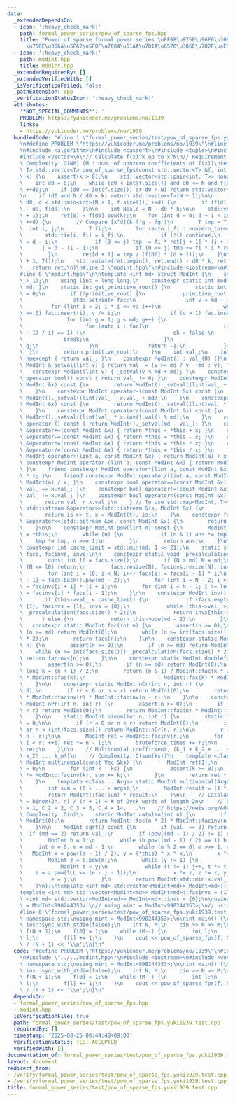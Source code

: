 ```yaml
---
data:
  _extendedDependsOn:
  - icon: ':heavy_check_mark:'
    path: formal_power_series/pow_of_sparse_fps.hpp
    title: "Power of sparse formal power series \uFF08\u975E\u96F6\u306A\u9805\u304C\
      \u758E\u306A\u5F62\u5F0F\u7684\u51AA\u7D1A\u6570\u306E\u7D2F\u4E57\uFF09"
  - icon: ':heavy_check_mark:'
    path: modint.hpp
    title: modint.hpp
  _extendedRequiredBy: []
  _extendedVerifiedWith: []
  _isVerificationFailed: false
  _pathExtension: cpp
  _verificationStatusIcon: ':heavy_check_mark:'
  attributes:
    '*NOT_SPECIAL_COMMENTS*': ''
    PROBLEM: https://yukicoder.me/problems/no/1939
    links:
    - https://yukicoder.me/problems/no/1939
  bundledCode: "#line 1 \"formal_power_series/test/pow_of_sparse_fps.yuki1939.test.cpp\"\
    \n#define PROBLEM \"https://yukicoder.me/problems/no/1939\"\n#line 2 \"formal_power_series/pow_of_sparse_fps.hpp\"\
    \n#include <algorithm>\n#include <cassert>\n#include <tuple>\n#include <utility>\n\
    #include <vector>\n\n// Calculate f(x)^k up to x^N\n// Requirement: k > 0\n//\
    \ Complexity: O(NM) (M : num. of nonzero coefficients of f(x))\ntemplate <class\
    \ T> std::vector<T> pow_of_sparse_fps(const std::vector<T> &f, int N, long long\
    \ k) {\n    assert(k > 0);\n    std::vector<std::pair<int, T>> nonzero_terms;\n\
    \    int d0 = 0;\n    while (d0 < int(f.size()) and d0 <= N and f[d0] == T())\
    \ ++d0;\n    if (d0 == int(f.size()) or d0 > N) return std::vector<T>(N + 1);\n\
    \n    if (d0 and N / d0 < k) return std::vector<T>(N + 1);\n\n    for (int d =\
    \ d0; d < std::min<int>(N + 1, f.size()); ++d) {\n        if (f[d] != T()) nonzero_terms.emplace_back(d\
    \ - d0, f[d]);\n    }\n\n    int Ncalc = N - d0 * k;\n\n    std::vector<T> ret(Ncalc\
    \ + 1);\n    ret[0] = f[d0].pow(k);\n    for (int d = 0; d + 1 < int(ret.size());\
    \ ++d) {\n        // Compare [x^d](k f'g - fg')\n        T tmp = T();\n      \
    \  int i, j;\n        T fi;\n        for (auto i_fi : nonzero_terms) {\n     \
    \       std::tie(i, fi) = i_fi;\n            if (!i) continue;\n            j\
    \ = d - i;\n            if (0 <= j) tmp -= fi * ret[j + 1] * (j + 1);\n      \
    \      j = d - (i - 1);\n            if (0 <= j) tmp += fi * i * ret[j] * T(k);\n\
    \        }\n        ret[d + 1] = tmp / (f[d0] * (d + 1));\n    }\n\n    ret.resize(N\
    \ + 1, T());\n    std::rotate(ret.begin(), ret.end() - d0 * k, ret.end());\n \
    \   return ret;\n}\n#line 3 \"modint.hpp\"\n#include <iostream>\n#include <set>\n\
    #line 6 \"modint.hpp\"\n\ntemplate <int md> struct ModInt {\n    static_assert(md\
    \ > 1);\n    using lint = long long;\n    constexpr static int mod() { return\
    \ md; }\n    static int get_primitive_root() {\n        static int primitive_root\
    \ = 0;\n        if (!primitive_root) {\n            primitive_root = [&]() {\n\
    \                std::set<int> fac;\n                int v = md - 1;\n       \
    \         for (lint i = 2; i * i <= v; i++)\n                    while (v % i\
    \ == 0) fac.insert(i), v /= i;\n                if (v > 1) fac.insert(v);\n  \
    \              for (int g = 1; g < md; g++) {\n                    bool ok = true;\n\
    \                    for (auto i : fac)\n                        if (ModInt(g).pow((md\
    \ - 1) / i) == 1) {\n                            ok = false;\n               \
    \             break;\n                        }\n                    if (ok) return\
    \ g;\n                }\n                return -1;\n            }();\n      \
    \  }\n        return primitive_root;\n    }\n    int val_;\n    int val() const\
    \ noexcept { return val_; }\n    constexpr ModInt() : val_(0) {}\n    constexpr\
    \ ModInt &_setval(lint v) { return val_ = (v >= md ? v - md : v), *this; }\n \
    \   constexpr ModInt(lint v) { _setval(v % md + md); }\n    constexpr explicit\
    \ operator bool() const { return val_ != 0; }\n    constexpr ModInt operator+(const\
    \ ModInt &x) const {\n        return ModInt()._setval((lint)val_ + x.val_);\n\
    \    }\n    constexpr ModInt operator-(const ModInt &x) const {\n        return\
    \ ModInt()._setval((lint)val_ - x.val_ + md);\n    }\n    constexpr ModInt operator*(const\
    \ ModInt &x) const {\n        return ModInt()._setval((lint)val_ * x.val_ % md);\n\
    \    }\n    constexpr ModInt operator/(const ModInt &x) const {\n        return\
    \ ModInt()._setval((lint)val_ * x.inv().val() % md);\n    }\n    constexpr ModInt\
    \ operator-() const { return ModInt()._setval(md - val_); }\n    constexpr ModInt\
    \ &operator+=(const ModInt &x) { return *this = *this + x; }\n    constexpr ModInt\
    \ &operator-=(const ModInt &x) { return *this = *this - x; }\n    constexpr ModInt\
    \ &operator*=(const ModInt &x) { return *this = *this * x; }\n    constexpr ModInt\
    \ &operator/=(const ModInt &x) { return *this = *this / x; }\n    friend constexpr\
    \ ModInt operator+(lint a, const ModInt &x) { return ModInt(a) + x; }\n    friend\
    \ constexpr ModInt operator-(lint a, const ModInt &x) { return ModInt(a) - x;\
    \ }\n    friend constexpr ModInt operator*(lint a, const ModInt &x) { return ModInt(a)\
    \ * x; }\n    friend constexpr ModInt operator/(lint a, const ModInt &x) { return\
    \ ModInt(a) / x; }\n    constexpr bool operator==(const ModInt &x) const { return\
    \ val_ == x.val_; }\n    constexpr bool operator!=(const ModInt &x) const { return\
    \ val_ != x.val_; }\n    constexpr bool operator<(const ModInt &x) const {\n \
    \       return val_ < x.val_;\n    } // To use std::map<ModInt, T>\n    friend\
    \ std::istream &operator>>(std::istream &is, ModInt &x) {\n        lint t;\n \
    \       return is >> t, x = ModInt(t), is;\n    }\n    constexpr friend std::ostream\
    \ &operator<<(std::ostream &os, const ModInt &x) {\n        return os << x.val_;\n\
    \    }\n\n    constexpr ModInt pow(lint n) const {\n        ModInt ans = 1, tmp\
    \ = *this;\n        while (n) {\n            if (n & 1) ans *= tmp;\n        \
    \    tmp *= tmp, n >>= 1;\n        }\n        return ans;\n    }\n\n    static\
    \ constexpr int cache_limit = std::min(md, 1 << 21);\n    static std::vector<ModInt>\
    \ facs, facinvs, invs;\n\n    constexpr static void _precalculation(int N) {\n\
    \        const int l0 = facs.size();\n        if (N > md) N = md;\n        if\
    \ (N <= l0) return;\n        facs.resize(N), facinvs.resize(N), invs.resize(N);\n\
    \        for (int i = l0; i < N; i++) facs[i] = facs[i - 1] * i;\n        facinvs[N\
    \ - 1] = facs.back().pow(md - 2);\n        for (int i = N - 2; i >= l0; i--) facinvs[i]\
    \ = facinvs[i + 1] * (i + 1);\n        for (int i = N - 1; i >= l0; i--) invs[i]\
    \ = facinvs[i] * facs[i - 1];\n    }\n\n    constexpr ModInt inv() const {\n \
    \       if (this->val_ < cache_limit) {\n            if (facs.empty()) facs =\
    \ {1}, facinvs = {1}, invs = {0};\n            while (this->val_ >= int(facs.size()))\
    \ _precalculation(facs.size() * 2);\n            return invs[this->val_];\n  \
    \      } else {\n            return this->pow(md - 2);\n        }\n    }\n\n \
    \   constexpr static ModInt fac(int n) {\n        assert(n >= 0);\n        if\
    \ (n >= md) return ModInt(0);\n        while (n >= int(facs.size())) _precalculation(facs.size()\
    \ * 2);\n        return facs[n];\n    }\n\n    constexpr static ModInt facinv(int\
    \ n) {\n        assert(n >= 0);\n        if (n >= md) return ModInt(0);\n    \
    \    while (n >= int(facs.size())) _precalculation(facs.size() * 2);\n       \
    \ return facinvs[n];\n    }\n\n    constexpr static ModInt doublefac(int n) {\n\
    \        assert(n >= 0);\n        if (n >= md) return ModInt(0);\n        long\
    \ long k = (n + 1) / 2;\n        return (n & 1) ? ModInt::fac(k * 2) / (ModInt(2).pow(k)\
    \ * ModInt::fac(k))\n                       : ModInt::fac(k) * ModInt(2).pow(k);\n\
    \    }\n\n    constexpr static ModInt nCr(int n, int r) {\n        assert(n >=\
    \ 0);\n        if (r < 0 or n < r) return ModInt(0);\n        return ModInt::fac(n)\
    \ * ModInt::facinv(r) * ModInt::facinv(n - r);\n    }\n\n    constexpr static\
    \ ModInt nPr(int n, int r) {\n        assert(n >= 0);\n        if (r < 0 or n\
    \ < r) return ModInt(0);\n        return ModInt::fac(n) * ModInt::facinv(n - r);\n\
    \    }\n\n    static ModInt binom(int n, int r) {\n        static long long bruteforce_times\
    \ = 0;\n\n        if (r < 0 or n < r) return ModInt(0);\n        if (n <= bruteforce_times\
    \ or n < (int)facs.size()) return ModInt::nCr(n, r);\n\n        r = std::min(r,\
    \ n - r);\n\n        ModInt ret = ModInt::facinv(r);\n        for (int i = 0;\
    \ i < r; ++i) ret *= n - i;\n        bruteforce_times += r;\n\n        return\
    \ ret;\n    }\n\n    // Multinomial coefficient, (k_1 + k_2 + ... + k_m)! / (k_1!\
    \ k_2! ... k_m!)\n    // Complexity: O(sum(ks))\n    template <class Vec> static\
    \ ModInt multinomial(const Vec &ks) {\n        ModInt ret{1};\n        int sum\
    \ = 0;\n        for (int k : ks) {\n            assert(k >= 0);\n            ret\
    \ *= ModInt::facinv(k), sum += k;\n        }\n        return ret * ModInt::fac(sum);\n\
    \    }\n    template <class... Args> static ModInt multinomial(Args... args) {\n\
    \        int sum = (0 + ... + args);\n        ModInt result = (1 * ... * ModInt::facinv(args));\n\
    \        return ModInt::fac(sum) * result;\n    }\n\n    // Catalan number, C_n\
    \ = binom(2n, n) / (n + 1) = # of Dyck words of length 2n\n    // C_0 = 1, C_1\
    \ = 1, C_2 = 2, C_3 = 5, C_4 = 14, ...\n    // https://oeis.org/A000108\n    //\
    \ Complexity: O(n)\n    static ModInt catalan(int n) {\n        if (n < 0) return\
    \ ModInt(0);\n        return ModInt::fac(n * 2) * ModInt::facinv(n + 1) * ModInt::facinv(n);\n\
    \    }\n\n    ModInt sqrt() const {\n        if (val_ == 0) return 0;\n      \
    \  if (md == 2) return val_;\n        if (pow((md - 1) / 2) != 1) return 0;\n\
    \        ModInt b = 1;\n        while (b.pow((md - 1) / 2) == 1) b += 1;\n   \
    \     int e = 0, m = md - 1;\n        while (m % 2 == 0) m >>= 1, e++;\n     \
    \   ModInt x = pow((m - 1) / 2), y = (*this) * x * x;\n        x *= (*this);\n\
    \        ModInt z = b.pow(m);\n        while (y != 1) {\n            int j = 0;\n\
    \            ModInt t = y;\n            while (t != 1) j++, t *= t;\n        \
    \    z = z.pow(1LL << (e - j - 1));\n            x *= z, z *= z, y *= z;\n   \
    \         e = j;\n        }\n        return ModInt(std::min(x.val_, md - x.val_));\n\
    \    }\n};\ntemplate <int md> std::vector<ModInt<md>> ModInt<md>::facs = {1};\n\
    template <int md> std::vector<ModInt<md>> ModInt<md>::facinvs = {1};\ntemplate\
    \ <int md> std::vector<ModInt<md>> ModInt<md>::invs = {0};\n\nusing ModInt998244353\
    \ = ModInt<998244353>;\n// using mint = ModInt<998244353>;\n// using mint = ModInt<1000000007>;\n\
    #line 6 \"formal_power_series/test/pow_of_sparse_fps.yuki1939.test.cpp\"\nusing\
    \ namespace std;\nusing mint = ModInt<998244353>;\n\nint main() {\n    cin.tie(nullptr),\
    \ ios::sync_with_stdio(false);\n    int N, M;\n    cin >> N >> M;\n    vector<mint>\
    \ f(N + 1);\n    f[0] = 1;\n    while (M--) {\n        int l;\n        cin >>\
    \ l;\n        f[l] += 1;\n    }\n    cout << pow_of_sparse_fps(f, N, N + 1)[N]\
    \ / (N + 1) << '\\n';\n}\n"
  code: "#define PROBLEM \"https://yukicoder.me/problems/no/1939\"\n#include \"../pow_of_sparse_fps.hpp\"\
    \n#include \"../../modint.hpp\"\n#include <iostream>\n#include <vector>\nusing\
    \ namespace std;\nusing mint = ModInt<998244353>;\n\nint main() {\n    cin.tie(nullptr),\
    \ ios::sync_with_stdio(false);\n    int N, M;\n    cin >> N >> M;\n    vector<mint>\
    \ f(N + 1);\n    f[0] = 1;\n    while (M--) {\n        int l;\n        cin >>\
    \ l;\n        f[l] += 1;\n    }\n    cout << pow_of_sparse_fps(f, N, N + 1)[N]\
    \ / (N + 1) << '\\n';\n}\n"
  dependsOn:
  - formal_power_series/pow_of_sparse_fps.hpp
  - modint.hpp
  isVerificationFile: true
  path: formal_power_series/test/pow_of_sparse_fps.yuki1939.test.cpp
  requiredBy: []
  timestamp: '2025-08-25 00:44:48+09:00'
  verificationStatus: TEST_ACCEPTED
  verifiedWith: []
documentation_of: formal_power_series/test/pow_of_sparse_fps.yuki1939.test.cpp
layout: document
redirect_from:
- /verify/formal_power_series/test/pow_of_sparse_fps.yuki1939.test.cpp
- /verify/formal_power_series/test/pow_of_sparse_fps.yuki1939.test.cpp.html
title: formal_power_series/test/pow_of_sparse_fps.yuki1939.test.cpp
---
```


